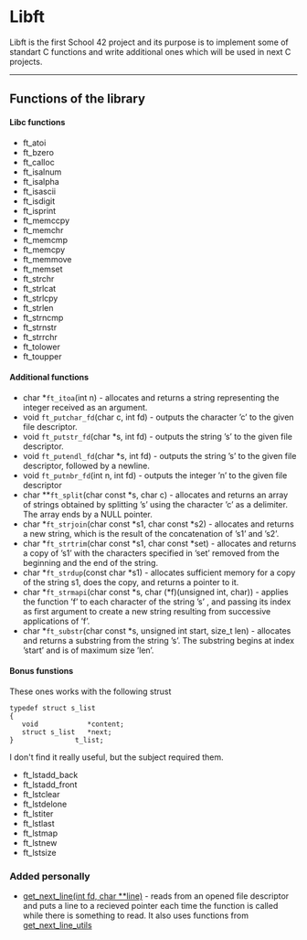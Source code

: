 # Libft
Libft is the first School 42 project and its purpose is to implement some of standart C functions and write additional ones which will be used in next C projects.
___
## Functions of the library
#### Libc functions
 - ft_atoi
 - ft_bzero
 - ft_calloc
 - ft_isalnum
 - ft_isalpha
 - ft_isascii
 - ft_isdigit
 - ft_isprint
 - ft_memccpy
 - ft_memchr
 - ft_memcmp
 - ft_memcpy
 - ft_memmove
 - ft_memset
 - ft_strchr
 - ft_strlcat
 - ft_strlcpy
 - ft_strlen
 - ft_strncmp
 - ft_strnstr
 - ft_strrchr
 - ft_tolower
 - ft_toupper
#### Additional functions
 - char \*`ft_itoa`(int n) - allocates and returns a string
representing the integer received as an argument.
 - void `ft_putchar_fd`(char c, int fd) - outputs the character ’c’ to the given file descriptor.
 - void `ft_putstr_fd`(char \*s, int fd) - outputs the string ’s’ to the given file descriptor.
 - void `ft_putendl_fd`(char \*s, int fd) - outputs the string ’s’ to the given file descriptor, followed by a newline.
 - void `ft_putnbr_fd`(int n, int fd) - outputs the integer ’n’ to the given file descriptor
 - char	\*\*`ft_split`(char const \*s, char c) - allocates and returns an array of strings obtained by splitting ’s’ using the character ’c’ as a delimiter. The array ends by a NULL pointer.
 - char \*`ft_strjoin`(char const \*s1, char const \*s2) - allocates and returns a new string, which is the result of the concatenation of ’s1’ and ’s2’.
 - char \*`ft_strtrim`(char const \*s1, char const \*set) - allocates and returns a copy of ’s1’ with the characters specified in ’set’ removed from the beginning and the end of the string.
 - char	\*`ft_strdup`(const char \*s1) - allocates sufficient memory for a copy of the string s1, does the copy, and returns a pointer to it.
 - char	\*`ft_strmapi`(char const \*s, char (\*f)(unsigned int, char)) - applies the function ’f’ to each character of the string ’s’ , and passing its index as first argument to create a new string resulting from successive applications of ’f’.
 - char \*`ft_substr`(char const \*s, unsigned int start, size_t len) - allocates and returns a substring from the string ’s’. The substring begins at index ’start’ and is of
maximum size ’len’.
#### Bonus funstions
These ones works with the following strust
 ```
typedef struct s_list
{
	void			*content;
	struct s_list	*next;
}				t_list;
 ```
I don't find it really useful, but the subject required them.
 - ft_lstadd_back
 - ft_lstadd_front
 - ft_lstclear
 - ft_lstdelone
 - ft_lstiter
 - ft_lstlast
 - ft_lstmap
 - ft_lstnew
 - ft_lstsize
### Added personally
 - [get_next_line(int fd, char \*\*line)](https://github.com/squickfi/libft/blob/master/srcs/get_next_line.c) - reads from an opened file descriptor and puts a line to a recieved pointer each time the function is called while there is something to read. It also uses functions from [get_next_line_utils](https://github.com/squickfi/libft/blob/master/srcs/get_next_line_utils.c)
